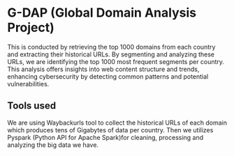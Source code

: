 # G-DAP (Global Domain Analysis Project)

This is conducted by retrieving the top 1000 domains from each country and extracting their historical URLs. By segmenting and analyzing these URLs, we are identifying the top 1000 most frequent segments per country. This analysis offers insights into web content structure and trends, enhancing cybersecurity by detecting common patterns and potential vulnerabilities.


## Tools used
We are using Waybackurls tool to collect the historical URLs of each domain which produces tens of Gigabytes of data per country. Then we utilizes Pyspark (Python API for Apache Spark)for cleaning, processing and analyzing the big data we have.